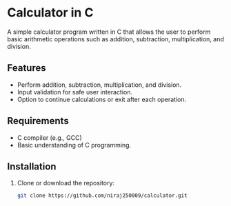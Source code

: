 # Calculator in C

A simple calculator program written in C that allows the user to perform basic arithmetic operations such as addition, subtraction, multiplication, and division.

## Features

- Perform addition, subtraction, multiplication, and division.
- Input validation for safe user interaction.
- Option to continue calculations or exit after each operation.

## Requirements

- C compiler (e.g., GCC)
- Basic understanding of C programming.

## Installation

1. Clone or download the repository:
   ```bash
   git clone https://github.com/niraj250009/calculator.git
